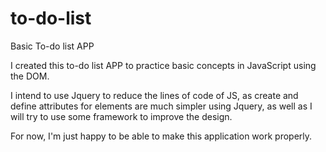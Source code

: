 # to-do-list
Basic To-do list APP

I created this to-do list APP to practice basic concepts in JavaScript using the DOM.

I intend to use Jquery to reduce the lines of code of JS, as create and define attributes for elements are much simpler using Jquery, as well as I will try to use some framework to improve the design.

For now, I'm just happy to be able to make this application work properly.
